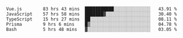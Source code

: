 <!--START_SECTION:waka-->

```text
Vue.js        83 hrs 43 mins  ███████████░░░░░░░░░░░░░░   43.91 %
JavaScript    57 hrs 58 mins  ███████▓░░░░░░░░░░░░░░░░░   30.40 %
TypeScript    15 hrs 27 mins  ██░░░░░░░░░░░░░░░░░░░░░░░   08.11 %
Prisma        9 hrs 6 mins    █▒░░░░░░░░░░░░░░░░░░░░░░░   04.78 %
Bash          5 hrs 48 mins   ▓░░░░░░░░░░░░░░░░░░░░░░░░   03.05 %
```

<!--END_SECTION:waka-->
